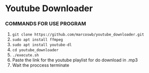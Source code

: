 # Youtube Downloader

### COMMANDS FOR USE PROGRAM
1. `git clone https://github.com/marcoswb/youtube_downloader.git`
2. `sudo apt install ffmpeg`
3. `sudo apt install youtube-dl`
4. `cd youtube_downloader`
5. `./execute.sh`
6. Paste the link for the youtube playlist for do download in .mp3
7. Wait the proccess terminate

